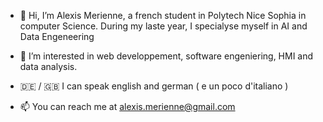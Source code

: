 - 👋 Hi, I’m Alexis Merienne, a french student in Polytech Nice Sophia in computer Science. During my laste year, I specialyse myself in AI and Data Engeneering

- 👀 I’m interested in web developpement, software engeniering, HMI and data analysis. 

- 🇩🇪 / 🇬🇧 I can speak english and german ( e un poco d'italiano )

- 📫 You can reach me at alexis.merienne@gmail.com

<!---
AlexisMerienne/AlexisMerienne is a ✨ special ✨ repository because its `README.md` (this file) appears on your GitHub profile.
You can click the Preview link to take a look at your changes.
--->
